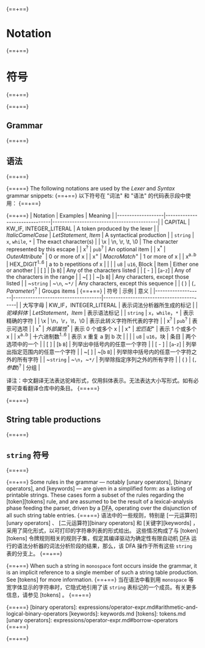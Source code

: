 {==+==}
# Notation
{==+==}
# 符号
{==+==}


{==+==}
## Grammar
{==+==}
## 语法
{==+==}


{==+==}
The following notations are used by the *Lexer* and *Syntax* grammar snippets:
{==+==}
以下符号在 "词法" 和 "语法" 的代码表示段中使用：
{==+==}


{==+==}
| Notation          | Examples                      | Meaning                                   |
|-------------------|-------------------------------|-------------------------------------------|
| CAPITAL           | KW_IF, INTEGER_LITERAL        | A token produced by the lexer             |
| _ItalicCamelCase_ | _LetStatement_, _Item_        | A syntactical production                  |
| `string`          | `x`, `while`, `*`             | The exact character(s)                    |
| \\x               | \\n, \\r, \\t, \\0            | The character represented by this escape  |
| x<sup>?</sup>     | `pub`<sup>?</sup>             | An optional item                          |
| x<sup>\*</sup>    | _OuterAttribute_<sup>\*</sup> | 0 or more of x                            |
| x<sup>+</sup>     |  _MacroMatch_<sup>+</sup>     | 1 or more of x                            |
| x<sup>a..b</sup>  | HEX_DIGIT<sup>1..6</sup>      | a to b repetitions of x                   |
| \|                | `u8` \| `u16`, Block \| Item  | Either one or another                     |
| \[ ]               | \[`b` `B`]                     | Any of the characters listed              |
| \[ - ]             | \[`a`-`z`]                     | Any of the characters in the range        |
| ~\[ ]              | ~\[`b` `B`]                    | Any characters, except those listed       |
| ~`string`         | ~`\n`, ~`*/`                  | Any characters, except this sequence      |
| ( )               | (`,` _Parameter_)<sup>?</sup> | Groups items                              |
{==+==}
| 符号              | 示例                               | 意义                                     |
|-------------------|------------------------------------|------------------------------------------|
| 大写字母           | KW_IF，INTEGER_LITERAL            | 表示词法分析器所生成的标记                |
| _驼峰斜体_        | _LetStatement_，_Item_             | 表示语法标记                              |
| `string`          | `x`，`while`，`*`                  | 表示精确的字符                            |
| \\x               | \\n，\\r，\\t，\\0                 | 表示此转义字符所代表的字符                |
| x<sup>?</sup>     | `pub`<sup>?</sup>                  | 表示可选项                                |
| x<sup>\*</sup>    | _外部属性_<sup>\*</sup>      | 表示 0 个或多个 x                          |
| x<sup>+</sup>     | _宏匹配_<sup>+</sup>           | 表示 1 个或多个 x                          |
| x<sup>a..b</sup>  | 十六进制数<sup>1..6</sup>           | 表示 x 重复 a 到 b 次                      |
| \|                | `u8` \| `u16`，块 \| 条目        | 两个选项中的一个                          |
| \[ ]              | \[`b` `B`]                         | 列举出中括号内的任意一个字符              |
| \[ - ]            | \[`a`-`z`]                         | 列举出指定范围内的任意一个字符            |
| ~\[ ]             | ~\[`b` `B`]                        | 列举除中括号内的任意一个字符之外的所有字符 |
| ~`string`         | ~`\n`，~`*/`                       | 列举除指定序列之外的所有字符              |
| ( )               | (`,` _参数_)<sup>?</sup>      | 分组                                      |

译注：中文翻译无法表达驼峰形式，仅用斜体表示。无法表达大小写形式。如有必要可查看翻译仓库中的条目。
{==+==}


{==+==}
## String table productions
{==+==}
## `string` 符号
{==+==}


{==+==}
Some rules in the grammar &mdash; notably [unary operators], [binary
operators], and [keywords] &mdash; are given in a simplified form: as a listing
of printable strings. These cases form a subset of the rules regarding the
[token][tokens] rule, and are assumed to be the result of a lexical-analysis
phase feeding the parser, driven by a <abbr title="Deterministic Finite
Automaton">DFA</abbr>, operating over the disjunction of all such string table
entries.
{==+==}
语法中的一些规则，特别是 [一元运算符][unary operators] 、 [二元运算符][binary operators] 和 [关键字][keywords] ，采用了简化形式，以可打印的字符串列表的形式给出。
这些情况构成了与 [token][tokens] 令牌规则相关的规则子集，假定其编译驱动为确定性有限自动机 <abbr title="Deterministic Finite Automaton">DFA</abbr>
运行的语法分析器的词法分析阶段的结果，那么，该 DFA 操作于所有这些 `string` 表的分支上。
{==+==}


{==+==}
When such a string in `monospace` font occurs inside the grammar,
it is an implicit reference to a single member of such a string table
production. See [tokens] for more information.
{==+==}
当在语法中看到用 `monospace` 等宽字体显示的字符串时，它隐式地引用了该 `string` 表标记的一个成员。有关更多信息，请参见 [tokens] 。
{==+==}


{==+==}
[binary operators]: expressions/operator-expr.md#arithmetic-and-logical-binary-operators
[keywords]: keywords.md
[tokens]: tokens.md
[unary operators]: expressions/operator-expr.md#borrow-operators
{==+==}

{==+==}